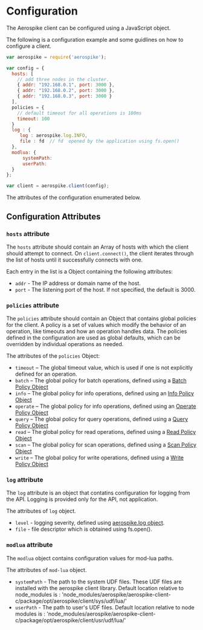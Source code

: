 # Configuration

The Aerospike client can be configured using a JavaScript object. 

The following is a configuration example and some guidlines on how to configure a client.

```js
var aerospike = require('aerospike');

var config = {
  hosts: [
    // add three nodes in the cluster.
    { addr: "192.168.0.1", port: 3000 },
    { addr: "192.168.0.2", port: 3000 },
    { addr: "192.168.0.3", port: 3000 }
  ],
  policies = {
    // default timeout for all operations is 100ms
    timeout: 100 
  }
  log : {
     log : aerospike.log.INFO,
     file : fd  // fd  opened by the application using fs.open()
  },
  modlua: {
	  systemPath: 
	  userPath:
  }
};

var client = aerospike.client(config);
```

The attributes of the configuration enumerated below.

## Configuration Attributes

### `hosts` attribute

The `hosts` attribute should contain an Array of hosts with which the client should attempt to connect. On `client.connect()`, the client iterates through the list of hosts until it successfully connects with one.

Each entry in the list is a Object containing the following attributes:

- `addr` - The IP address or domain name of the host. 
- `port` - The listening port of the host. If not specified, the default is 3000.

### `policies` attribute

The `policies` attribute should contain an Object that contains global policies for the client. A policy is a set of values which modify the behavior of an operation, like timeouts and how an operation handles data. The policies defined in the configuration are used as global defaults, which can be overridden by individual operations as needed.

The attributes of the `policies` Object:

- `timeout` – The global timeout value, which is used if one is not explicitly defined for an operation.
- `batch` – The global policy for batch operations, defined using a [Batch Policy Object](policies.md#BatchPolicy)
- `info` – The global policy for info operations, defined using an [Info Policy Object](policies.md#InfoPolicy)
- `operate` – The global policy for info operations, defined using an [Operate Policy Object](policies.md#OperatePolicy)
- `query` – The global policy for query operations, defined using a [Query Policy Object](policies.md#QueryPolicy)
- `read` – The global policy for read operations, defined using a [Read Policy Object](policies.md#ReadPolicy)
- `scan` – The global policy for scan operations, defined using a [Scan Policy Object](policies.md#ScanPolicy)
- `write` – The global policy for write operations, defined using a [Write Policy Object](policies.md#WritePolicy)

### `log` attribute

The `log` attribute is an object that contatins configuration for logging from the API. Logging is provided only for the API, not application.

The attributes of `log` object.

- `level` - logging severity, defined using [aerospike.log object](log.md). 
- `file`  - file descriptor which is obtained using fs.open().

### `modlua` attribute

The `modlua` object contains configuration values for mod-lua paths.

The attributes of `mod-lua` object.

- `systemPath` - The path to the system UDF files. These UDF files are installed with the aerospike client library. Default location relative to node_modules is : 'node_modules/aerospike/aerospike-client-c/package/opt/aerospike/client/sys/udf/lua/'
- `userPath`   - The path to user's UDF files. Default location relative to node modules is : 'node_modules/aerospike/aerospike-client-c/package/opt/aerospike/client/usr/udf/lua/'
